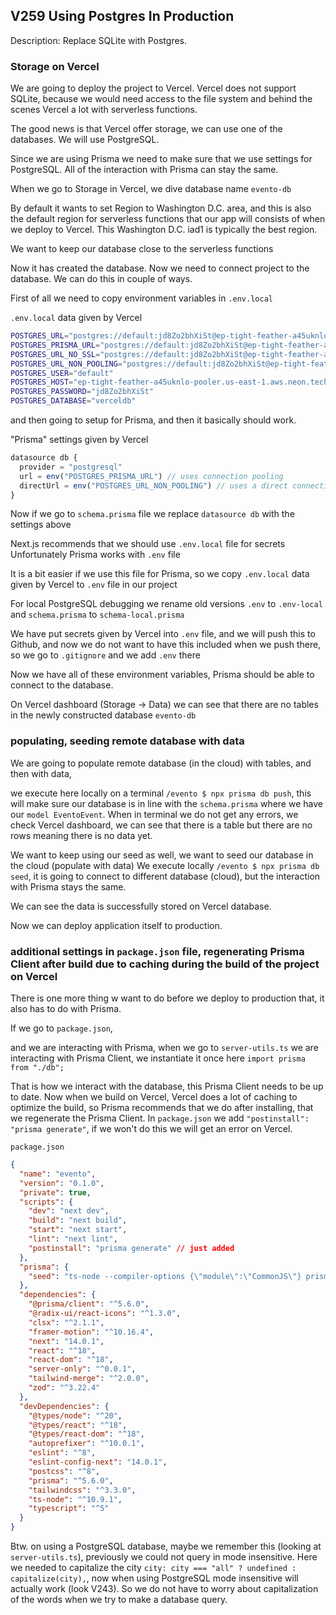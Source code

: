 ## V259 Using Postgres In Production 
Description: Replace SQLite with Postgres.

### Storage on Vercel

We are going to deploy the project to Vercel. Vercel does not support SQLite, because we would need access to the file system and behind the scenes Vercel a lot with serverless functions. 

The good news is that Vercel offer storage, we can use one of the databases. We will use PostgreSQL.

Since we are using Prisma we need to make sure that we use settings for PostgreSQL.
All of the interaction with Prisma can stay the same.

When we go to Storage in Vercel, we dive database name `evento-db`

By default it wants to set Region to Washington D.C. area, and this is also the default region for serverless functions that our app will consists of when we deploy to Vercel. This Washington D.C. iad1 is typically the best region. 

We want to keep our database close to the serverless functions

Now it has created the database. Now we need to connect project to the database. We can do this in couple of ways. 

First of all we need to copy environment variables in `.env.local` 

`.env.local` data given by Vercel
```bash
POSTGRES_URL="postgres://default:jd8Zo2bhXiSt@ep-tight-feather-a45uknlo-pooler.us-east-1.aws.neon.tech:5432/verceldb?sslmode=require"
POSTGRES_PRISMA_URL="postgres://default:jd8Zo2bhXiSt@ep-tight-feather-a45uknlo-pooler.us-east-1.aws.neon.tech:5432/verceldb?sslmode=require&pgbouncer=true&connect_timeout=15"
POSTGRES_URL_NO_SSL="postgres://default:jd8Zo2bhXiSt@ep-tight-feather-a45uknlo-pooler.us-east-1.aws.neon.tech:5432/verceldb"
POSTGRES_URL_NON_POOLING="postgres://default:jd8Zo2bhXiSt@ep-tight-feather-a45uknlo.us-east-1.aws.neon.tech:5432/verceldb?sslmode=require"
POSTGRES_USER="default"
POSTGRES_HOST="ep-tight-feather-a45uknlo-pooler.us-east-1.aws.neon.tech"
POSTGRES_PASSWORD="jd8Zo2bhXiSt"
POSTGRES_DATABASE="verceldb"
```

and then going to setup for Prisma, and then it basically should work.

"Prisma" settings given by Vercel
```js
datasource db {
  provider = "postgresql"
  url = env("POSTGRES_PRISMA_URL") // uses connection pooling
  directUrl = env("POSTGRES_URL_NON_POOLING") // uses a direct connection
}
```

Now if we go to `schema.prisma` file we replace `datasource db` with the settings above

Next.js recommends that we should use `.env.local` file for secrets
Unfortunately Prisma works with `.env` file

It is a bit easier if we use this file for Prisma, so we copy `.env.local` data given by Vercel to `.env` file in our project


For local PostgreSQL debugging we rename old versions `.env` to `.env-local` and `schema.prisma` to `schema-local.prisma`

We have put secrets given by Vercel into `.env` file, and we will push this to Github, and now we do not want to have this included when we push there, so we go to `.gitignore` and we add `.env` there

Now we have all of these environment variables, Prisma should be able to connect to the database. 

On Vercel dashboard (Storage -> Data) we can see that there are no tables in the newly constructed database `evento-db` 

### populating, seeding remote database with data

We are going to populate remote database (in the cloud) with tables, and then with data, 

we execute here locally on a terminal `/evento $ npx prisma db push`, this will make sure our database is in line with the `schema.prisma` where we have our `model EventoEvent`. When in terminal we do not get any errors, we check Vercel dashboard, we can see that there is a table but there are no rows meaning there is no data yet. 

We want to keep using our seed as well, we want to seed our database in the cloud (populate with data)
We execute locally `/evento $ npx prisma db seed`, it is going to connect to different database (cloud), but the interaction with Prisma stays the same.

We can see the data is successfully stored on Vercel database.

Now we can deploy application itself to production.


### additional settings in `package.json` file, regenerating Prisma Client after build due to caching during the build of the project on Vercel 

There is one more thing w want to do before we deploy to production that, it also has to do with Prisma. 

If we go to `package.json`, 

and we are interacting with Prisma, when we go to `server-utils.ts` we are interacting with Prisma Client, we instantiate it once here `import prisma from "./db";`

That is how we interact with the database, this Prisma Client needs to be up to date.
Now when we build on Vercel, Vercel does a lot of caching to optimize the build, so Prisma recommends that we do after installing, that we regenerate the Prisma Client.
In `package.json` we add `"postinstall": "prisma generate"`, if we won't do this we will get an error on Vercel.

`package.json` 
```json
{
  "name": "evento",
  "version": "0.1.0",
  "private": true,
  "scripts": {
    "dev": "next dev",
    "build": "next build",
    "start": "next start",
    "lint": "next lint",
    "postinstall": "prisma generate" // just added
  },
  "prisma": {
    "seed": "ts-node --compiler-options {\"module\":\"CommonJS\"} prisma/seed.ts"
  },
  "dependencies": {
    "@prisma/client": "^5.6.0",
    "@radix-ui/react-icons": "^1.3.0",
    "clsx": "^2.1.1",
    "framer-motion": "^10.16.4",
    "next": "14.0.1",
    "react": "^18",
    "react-dom": "^18",
    "server-only": "^0.0.1",
    "tailwind-merge": "^2.0.0",
    "zod": "^3.22.4"
  },
  "devDependencies": {
    "@types/node": "^20",
    "@types/react": "^18",
    "@types/react-dom": "^18",
    "autoprefixer": "^10.0.1",
    "eslint": "^8",
    "eslint-config-next": "14.0.1",
    "postcss": "^8",
    "prisma": "^5.6.0",
    "tailwindcss": "^3.3.0",
    "ts-node": "^10.9.1",
    "typescript": "^5"
  }
}
```

Btw. on using a PostgreSQL database, maybe we remember this (looking at `server-utils.ts`), previously we could not query in mode insensitive. Here we needed to capitalize the city `city: city === "all" ? undefined : capitalize(city),`, now when using PostgreSQL mode insensitive will actually work (look V243). So we do not have to worry about capitalization of the words when we try to make a database query.
